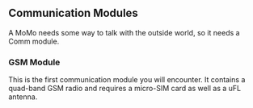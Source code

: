 ## Communication Modules

A MoMo needs some way to talk with the outside world, so it needs a Comm module.

### GSM Module

This is the first communication module you will encounter.  It contains a quad-band GSM radio and requires a micro-SIM card as well as a uFL antenna.

